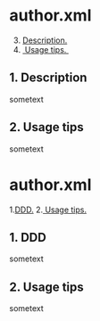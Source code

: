 # author.xml


3. [Description.](#desc)
4. [ Usage tips. ](#usage)

<a name="desc"></a>
## 1. Description
sometext

<a name="usage"></a>
## 2. Usage tips
sometext


# author.xml

1.[DDD.](#descd)
2.[ Usage tips. ](#usage)

<a name="descd"></a>
## 1. DDD
sometext

<a name="usage"></a>
## 2. Usage tips
sometext
